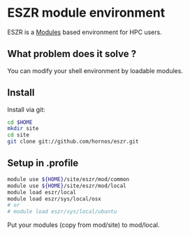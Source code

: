 # ESZR module environment

ESZR is a [Modules](http://modules.sourceforge.net/) based environment for HPC users.

## What problem does it solve ?
You can modify your shell environment by loadable modules.

## Install
Install via git:

```bash
cd $HOME
mkdir site
cd site
git clone git://github.com/hornos/eszr.git
```

## Setup in .profile
```bash
module use ${HOME}/site/eszr/mod/common
module use ${HOME}/site/eszr/mod/local
module load eszr/local
module load eszr/sys/local/osx
# or
# module load eszr/sys/local/ubuntu
```

Put your modules (copy from mod/site) to mod/local.
